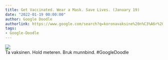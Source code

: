 ```yaml
---
title: Get Vaccinated. Wear a Mask. Save Lives. (January 19)
date: "2022-01-19 00:00:00"
author: Google Doodle
authorlink: https://www.google.com/search?q=koronavaksine%20n%C3%A6r%20meg
tags:
- Google-Doodle
---
```

<img src="https://www.google.com/logos/doodles/2022/get-vaccinated-wear-a-mask-save-lives-january-18-copy-6753651837109684-law.gif" referrerpolicy="no-referrer"><br>Ta vaksinen. Hold meteren. Bruk munnbind.  #GoogleDoodle